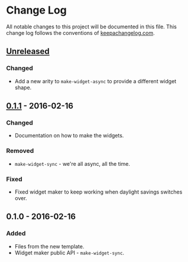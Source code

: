 # Change Log
All notable changes to this project will be documented in this file. This change log follows the conventions of [keepachangelog.com](http://keepachangelog.com/).

## [Unreleased][unreleased]
### Changed
- Add a new arity to `make-widget-async` to provide a different widget shape.

## [0.1.1] - 2016-02-16
### Changed
- Documentation on how to make the widgets.

### Removed
- `make-widget-sync` - we're all async, all the time.

### Fixed
- Fixed widget maker to keep working when daylight savings switches over.

## 0.1.0 - 2016-02-16
### Added
- Files from the new template.
- Widget maker public API - `make-widget-sync`.

[unreleased]: https://github.com/your-name/northern-hemisphere/compare/0.1.1...HEAD
[0.1.1]: https://github.com/your-name/northern-hemisphere/compare/0.1.0...0.1.1
